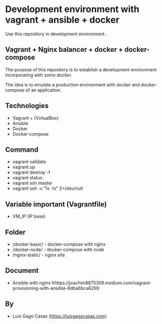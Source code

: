# Development environment with vagrant + ansible + docker

Use this repository in development environment.

## Vagrant + Nginx balancer + docker + docker-compose

The purpose of this repository is to establish a development environment incorporating with some docker.

The idea is to emulate a production environment with docker and docker-compose of an application.

## Technologies

- Vagrant + (VirtualBox)
- Ansible
- Docker
- Docker-compose

## Command

- vagrant validate
- vagrant up
- vagrant destroy -f
- vagrant status
- vagrant ssh master
- vagrant ssh -c "ls -ls" 2>/dev/null

## Variable important (Vagrantfile)
- VM_IP (IP base)

## Folder 
- /docker-basic/ - docker-compose with nginx
- /docker-node/ - docker-compose with node
- /nginx-static/ - nginx site

## Document
- Ansible with nginx hhttps://joachim8675309.medium.com/vagrant-provisioning-with-ansible-6dba6bca6290


## By

- Luis Gago Casas (https://luisgagocasas.com)